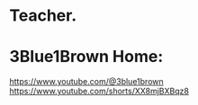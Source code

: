 # Teacher.
# 3Blue1Brown Home:
https://www.youtube.com/@3blue1brown https://www.youtube.com/shorts/XX8mjBXBqz8
